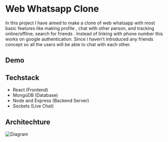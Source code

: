 # Web Whatsapp Clone
In this project I have aimed to make a clone of web whatsapp with most basic features like making profile , chat with other person, and tracking online/offline, search for friends . Instead of linking with phone number this works on google authentication. Since i haven't introduced any friends concept so all the users will be able to chat with each other.

## Demo


## Techstack
- React (Frontend)
- MongoDB (Database)
- Node and Express (Backend Server)
- Sockets  (Live Chat)


## Architechture
![Diagram]("https://github.com/anshumyname/WebWhatsApp_Clone/demo/webwap.png")

